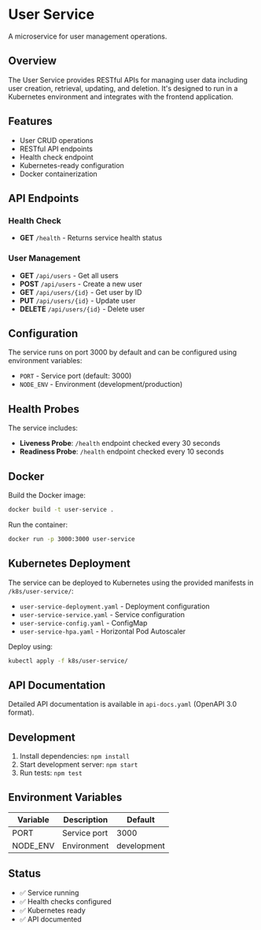 # User Service

A microservice for user management operations.

## Overview

The User Service provides RESTful APIs for managing user data including user creation, retrieval, updating, and deletion. It's designed to run in a Kubernetes environment and integrates with the frontend application.

## Features

- User CRUD operations
- RESTful API endpoints
- Health check endpoint
- Kubernetes-ready configuration
- Docker containerization

## API Endpoints

### Health Check
- **GET** `/health` - Returns service health status

### User Management
- **GET** `/api/users` - Get all users
- **POST** `/api/users` - Create a new user
- **GET** `/api/users/{id}` - Get user by ID
- **PUT** `/api/users/{id}` - Update user
- **DELETE** `/api/users/{id}` - Delete user

## Configuration

The service runs on port 3000 by default and can be configured using environment variables:

- `PORT` - Service port (default: 3000)
- `NODE_ENV` - Environment (development/production)

## Health Probes

The service includes:
- **Liveness Probe**: `/health` endpoint checked every 30 seconds
- **Readiness Probe**: `/health` endpoint checked every 10 seconds

## Docker

Build the Docker image:
```bash
docker build -t user-service .
```

Run the container:
```bash
docker run -p 3000:3000 user-service
```

## Kubernetes Deployment

The service can be deployed to Kubernetes using the provided manifests in `/k8s/user-service/`:

- `user-service-deployment.yaml` - Deployment configuration
- `user-service-service.yaml` - Service configuration
- `user-service-config.yaml` - ConfigMap
- `user-service-hpa.yaml` - Horizontal Pod Autoscaler

Deploy using:
```bash
kubectl apply -f k8s/user-service/
```

## API Documentation

Detailed API documentation is available in `api-docs.yaml` (OpenAPI 3.0 format).

## Development

1. Install dependencies: `npm install`
2. Start development server: `npm start`
3. Run tests: `npm test`

## Environment Variables

| Variable | Description  | Default     |
| -------- | ------------ | ----------- |
| PORT     | Service port | 3000        |
| NODE_ENV | Environment  | development |

## Status

- ✅ Service running
- ✅ Health checks configured
- ✅ Kubernetes ready
- ✅ API documented
